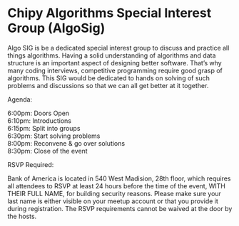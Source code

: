 <!--
.. title: About
.. hidetitle: True
.. slug: about
.. date: 2019-03-14 15:00:00 UTC-05:00
.. tags: 
.. category: 
.. link: 
.. description: About the ChiPy AlgoSig
.. type: text
-->

# Chipy Algorithms Special Interest Group (AlgoSig)

Algo SIG is be a dedicated special interest group to discuss and practice all things algorithms. Having a solid understanding of algorithms and data structure is an important aspect of designing better software. That’s why many coding interviews, competitive programming require good grasp of algorithms. This SIG would be dedicated to hands on solving of such problems and discussions so that we can all get better at it together.

Agenda:

6:00pm: Doors Open  
6:10pm: Introductions  
6:15pm: Split into groups  
6:30pm: Start solving problems  
8:00pm: Reconvene & go over solutions  
8:30pm: Close of the event  

RSVP Required:

Bank of America is located in 540 West Madision, 28th floor, which requires all attendees to RSVP at least 24 hours before the time of the event, WITH THEIR FULL NAME, for building security reasons. Please make sure your last name is either visible on your meetup account or that you provide it during registration. The RSVP requirements cannot be waived at the door by the hosts.